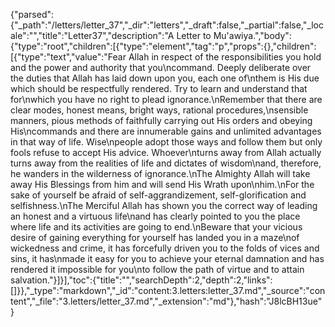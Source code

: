 {"parsed":{"_path":"/letters/letter_37","_dir":"letters","_draft":false,"_partial":false,"_locale":"","title":"Letter37","description":"A Letter to Mu'awiya.","body":{"type":"root","children":[{"type":"element","tag":"p","props":{},"children":[{"type":"text","value":"Fear Allah in respect of the responsibilities you hold and the power and authority that you\ncommand. Deeply deliberate over the duties that Allah has laid down upon you, each one of\nthem is His due which should be respectfully rendered. Try to learn and understand that for\nwhich you have no right to plead ignorance.\nRemember that there are clear modes, honest means, bright ways, rational procedures,\nsensible manners, pious methods of faithfully carrying out His orders and obeying His\ncommands and there are innumerable gains and unlimited advantages in that way of life. Wise\npeople adopt those ways and follow them but only fools refuse to accept His advice. Whoever\nturns away from Allah actually turns away from the realities of life and dictates of wisdom\nand, therefore, he wanders in the wilderness of ignorance.\nThe Almighty Allah will take away His Blessings from him and will send His Wrath upon\nhim.\nFor the sake of yourself be afraid of self-aggrandizement, self-glorification and selfishness.\nThe Merciful Allah has shown you the correct way of leading an honest and a virtuous life\nand has clearly pointed to you the place where life and its activities are going to end.\nBeware that your vicious desire of gaining everything for yourself has landed you in a maze\nof wickedness and crime, it has forcefully driven you to the folds of vices and sins, it has\nmade it easy for you to achieve your eternal damnation and has rendered it impossible for you\nto follow the path of virtue and to attain salvation."}]}],"toc":{"title":"","searchDepth":2,"depth":2,"links":[]}},"_type":"markdown","_id":"content:3.letters:letter_37.md","_source":"content","_file":"3.letters/letter_37.md","_extension":"md"},"hash":"J8lcBH13ue"}